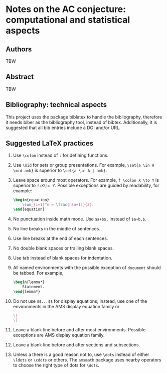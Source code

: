 # Notes on the AC conjecture: computational and statistical aspects

## Authors
TBW

## Abstract

TBW

## Bibliography: technical aspects 
This project uses the package biblatex to handle the bibliography, therefore it needs biber as the bibliography tool, instead of bibtex. Additionally, it is suggested that all bib entries include a DOI and/or URL. 
## Suggested LaTeX practices

1. Use `\colon` instead of `:` for defining functions.

2. Use `\mid` for sets or group presentations. For example, `\set{a \in A \mid a=b}` is superior to `\set{a \in A | a=b}`.

3. Leave space around most operators. For example, `f \colon X \to Y` is superior to `f:X\to Y`. Possible exceptions are guided by readability, for example:

   ```latex
   \begin{equation}
       \sum_{i=1}^n = \frac{n(n+1)}{2}.
   \end{equation}
   ```

4. No punctuation inside math mode. Use `$a+b$,` instead of `$a+b,$`.

5. No line breaks in the middle of sentences.

6. Use line breaks at the end of each sentences.

7. No double blank spaces or trailing blank spaces.

8. Use tab instead of blank spaces for indentation.

9. All named environments with the possible exception of `document` should be tabbed. For example,

   ```latex
   \begin{lemma*}
       Statement.
   \end{lemma*}
   ```

10. Do not use `$$...$$` for display equations; instead, use one of the environments in the AMS display equation family or

    ```latex
    \[
    \]
    ```

11. Leave a blank line before and after most environments. Possible exceptions are AMS display equation family.

12. Leave a blank line before and after sections and subsections.

13. Unless a there is a good reason not to, use `\dots` instead of either `\ldots` or `\cdots` or others. The `amsmath` package uses nearby operators to choose the right type of dots for `\dots`.